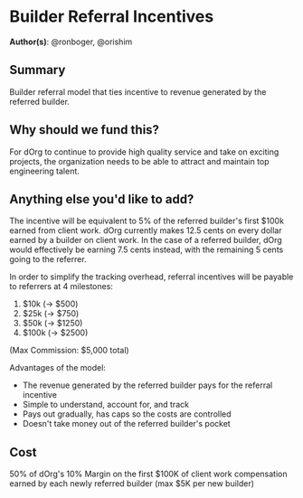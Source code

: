 # Builder Referral Incentives 

**Author(s)**: @ronboger, @orishim

## Summary

Builder referral model that ties incentive to revenue generated by the referred builder. 

## Why should we fund this?

For dOrg to continue to provide high quality service and take on exciting projects, the organization needs to be able to attract and maintain top engineering talent.

## Anything else you'd like to add?

The incentive will be equivalent to 5% of the referred builder's first $100k earned from client work. dOrg currently makes 12.5 cents on every dollar earned by a builder on client work. In the case of a referred builder, dOrg would effectively be earning 7.5 cents instead, with the remaining 5 cents going to the referrer.

In order to simplify the tracking overhead, referral incentives will be payable to referrers at 4 milestones:
1. $10k (-> $500)
2. $25k (-> $750)
3. $50k (-> $1250)
4. $100k (-> $2500)

(Max Commission: $5,000 total)

Advantages of the model:
- The revenue generated by the referred builder pays for the referral incentive
- Simple to understand, account for, and track
- Pays out gradually, has caps so the costs are controlled
- Doesn't take money out of the referred builder's pocket

## Cost

50% of dOrg's 10% Margin on the first $100K of client work compensation earned by each newly referred builder (max $5K per new builder)
